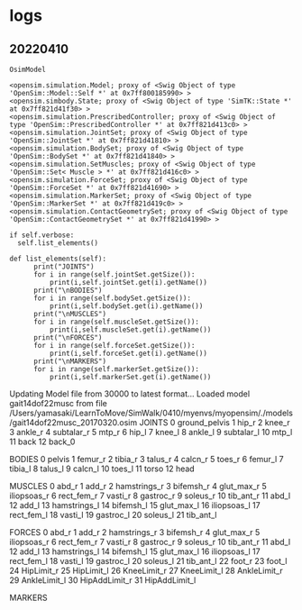 # logs 


## 20220410 

```OsimModel```

```
<opensim.simulation.Model; proxy of <Swig Object of type 'OpenSim::Model::Self *' at 0x7ff800185990> >
<opensim.simbody.State; proxy of <Swig Object of type 'SimTK::State *' at 0x7ff821d41f30> >
<opensim.simulation.PrescribedController; proxy of <Swig Object of type 'OpenSim::PrescribedController *' at 0x7ff821d413c0> >
<opensim.simulation.JointSet; proxy of <Swig Object of type 'OpenSim::JointSet *' at 0x7ff821d41810> >
<opensim.simulation.BodySet; proxy of <Swig Object of type 'OpenSim::BodySet *' at 0x7ff821d41840> >
<opensim.simulation.SetMuscles; proxy of <Swig Object of type 'OpenSim::Set< Muscle > *' at 0x7ff821d416c0> >
<opensim.simulation.ForceSet; proxy of <Swig Object of type 'OpenSim::ForceSet *' at 0x7ff821d41690> >
<opensim.simulation.MarkerSet; proxy of <Swig Object of type 'OpenSim::MarkerSet *' at 0x7ff821d419c0> >
<opensim.simulation.ContactGeometrySet; proxy of <Swig Object of type 'OpenSim::ContactGeometrySet *' at 0x7ff821d41990> >
```

```
if self.verbose:
  self.list_elements()
 
def list_elements(self):
      print("JOINTS")
      for i in range(self.jointSet.getSize()):
          print(i,self.jointSet.get(i).getName())
      print("\nBODIES")
      for i in range(self.bodySet.getSize()):
          print(i,self.bodySet.get(i).getName())
      print("\nMUSCLES")
      for i in range(self.muscleSet.getSize()):
          print(i,self.muscleSet.get(i).getName())
      print("\nFORCES")
      for i in range(self.forceSet.getSize()):
          print(i,self.forceSet.get(i).getName())
      print("\nMARKERS")
      for i in range(self.markerSet.getSize()):
          print(i,self.markerSet.get(i).getName())  
```
Updating Model file from 30000 to latest format...
Loaded model gait14dof22musc from file /Users/yamasaki/LearnToMove/SimWalk/0410/myenvs/myopensim/./models/gait14dof22musc_20170320.osim
JOINTS
0 ground_pelvis
1 hip_r
2 knee_r
3 ankle_r
4 subtalar_r
5 mtp_r
6 hip_l
7 knee_l
8 ankle_l
9 subtalar_l
10 mtp_l
11 back
12 back_0

BODIES
0 pelvis
1 femur_r
2 tibia_r
3 talus_r
4 calcn_r
5 toes_r
6 femur_l
7 tibia_l
8 talus_l
9 calcn_l
10 toes_l
11 torso
12 head

MUSCLES
0 abd_r
1 add_r
2 hamstrings_r
3 bifemsh_r
4 glut_max_r
5 iliopsoas_r
6 rect_fem_r
7 vasti_r
8 gastroc_r
9 soleus_r
10 tib_ant_r
11 abd_l
12 add_l
13 hamstrings_l
14 bifemsh_l
15 glut_max_l
16 iliopsoas_l
17 rect_fem_l
18 vasti_l
19 gastroc_l
20 soleus_l
21 tib_ant_l

FORCES
0 abd_r
1 add_r
2 hamstrings_r
3 bifemsh_r
4 glut_max_r
5 iliopsoas_r
6 rect_fem_r
7 vasti_r
8 gastroc_r
9 soleus_r
10 tib_ant_r
11 abd_l
12 add_l
13 hamstrings_l
14 bifemsh_l
15 glut_max_l
16 iliopsoas_l
17 rect_fem_l
18 vasti_l
19 gastroc_l
20 soleus_l
21 tib_ant_l
22 foot_r
23 foot_l
24 HipLimit_r
25 HipLimit_l
26 KneeLimit_r
27 KneeLimit_l
28 AnkleLimit_r
29 AnkleLimit_l
30 HipAddLimit_r
31 HipAddLimit_l

MARKERS
```
